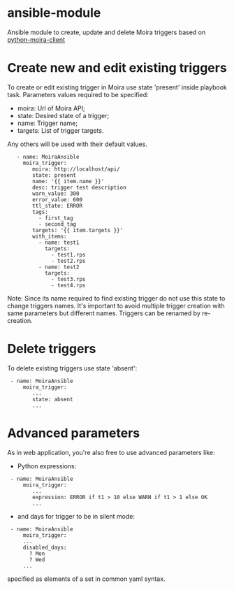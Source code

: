 # ansible-module
Ansible module to create, update and delete Moira triggers based on [python-moira-client](https://github.com/moira-alert/python-moira-client)

# Create new and edit existing triggers
To create or edit existing trigger in Moira use state 'present' inside playbook task.
Parameters values required to be specified:

 - moira: Url of Moira API;
 - state: Desired state of a trigger;
 - name: Trigger name;
 - targets: List of trigger targets.
 
Any others will be used with their default values.
```
   - name: MoiraAnsible
     moira_trigger:
        moira: http://localhost/api/
        state: present
        name: '{{ item.name }}'
        desc: trigger test description
        warn_value: 300
        error_value: 600
        ttl_state: ERROR
        tags:
          - first_tag
          - second_tag
        targets: '{{ item.targets }}'
        with_items:
          - name: test1
            targets:
              - test1.rps
              - test2.rps
          - name: test2
            targets:
              - test3.rps
              - test4.rps

```
Note: Since its name required to find existing trigger do not use this state to change triggers names. 
It's important to avoid multiple trigger creation with same parameters but different names. Triggers can be renamed by re-creation. 

# Delete triggers
To delete existing triggers use state 'absent':
```
 - name: MoiraAnsible
     moira_trigger:
        ...
        state: absent
        ...  
```
# Advanced parameters
As in web application, you're also free to use advanced parameters like:

 - Python expressions:
```
 - name: MoiraAnsible
     moira_trigger:
        ...
        expression: ERROR if t1 > 10 else WARN if t1 > 1 else OK
        ...
```

 -  and days for trigger to be in silent mode:
```
 - name: MoiraAnsible
     moira_trigger:
     ...
     disabled_days:
       ? Mon
       ? Wed
     ...
```
specified as elements of a set in common yaml syntax.
